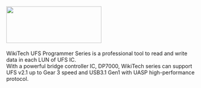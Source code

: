 # <img src="https://www.wikitech-ufs.com/resources/img/site/logo.png" width="252" height="98">

WikiTech UFS Programmer Series is a professional tool to read and write data in each LUN of UFS IC.<br />
With a powerful bridge controller IC, DP7000, WikiTech series can support UFS v2.1 up to Gear 3 speed and USB3.1
Gen1 with UASP high-performance protocol.
